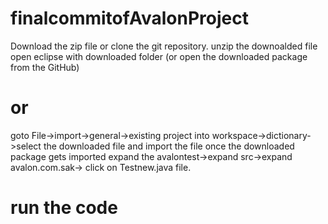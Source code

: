 # finalcommitofAvalonProject

Download the zip file or clone the git repository.
unzip the downoalded file
open eclipse with downloaded folder (or open the downloaded package from the GitHub) 
# or
goto File->import->general->existing project into workspace->dictionary->select the downloaded file and import the file
once the downloaded package gets imported 
expand the avalontest->expand src->expand avalon.com.sak-> click on Testnew.java file.
# run the code 




